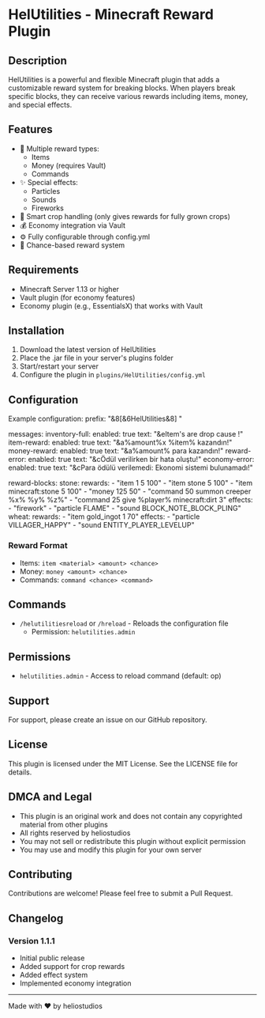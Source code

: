# HelUtilities - Minecraft Reward Plugin

## Description
HelUtilities is a powerful and flexible Minecraft plugin that adds a customizable reward system for breaking blocks. When players break specific blocks, they can receive various rewards including items, money, and special effects.

## Features
- 🎁 Multiple reward types:
  - Items
  - Money (requires Vault)
  - Commands
- ✨ Special effects:
  - Particles
  - Sounds
  - Fireworks
- 🌾 Smart crop handling (only gives rewards for fully grown crops)
- 💰 Economy integration via Vault
- ⚙️ Fully configurable through config.yml
- 🎯 Chance-based reward system

## Requirements
- Minecraft Server 1.13 or higher
- Vault plugin (for economy features)
- Economy plugin (e.g., EssentialsX) that works with Vault

## Installation
1. Download the latest version of HelUtilities
2. Place the .jar file in your server's plugins folder
3. Start/restart your server
4. Configure the plugin in `plugins/HelUtilities/config.yml`

## Configuration
Example configuration:
prefix: "&8[&6HelUtilities&8] "

messages:
  inventory-full:
    enabled: true
    text: "&eItem's are drop cause !"
  item-reward:
    enabled: true
    text: "&a%amount%x %item% kazandın!"
  money-reward:
    enabled: true
    text: "&a%amount% para kazandın!"
  reward-error:
    enabled: true
    text: "&cÖdül verilirken bir hata oluştu!"
  economy-error:
    enabled: true
    text: "&cPara ödülü verilemedi: Ekonomi sistemi bulunamadı!"

reward-blocks:
  stone:
    rewards:
    - "item 1 5 100"
    - "item stone 5 100"
    - "item minecraft:stone 5 100"
    - "money 125 50"
    - "command 50 summon creeper %x% %y% %z%"
    - "command 25 give %player% minecraft:dirt 3"
    effects:
      - "firework"
      - "particle FLAME"
      - "sound BLOCK_NOTE_BLOCK_PLING"
  wheat:
    rewards:
      - "item gold_ingot 1 70"
    effects:
      - "particle VILLAGER_HAPPY"
      - "sound ENTITY_PLAYER_LEVELUP"

### Reward Format
- Items: `item <material> <amount> <chance>`
- Money: `money <amount> <chance>`
- Commands: `command <chance> <command>`

## Commands
- `/helutilitiesreload` or `/hreload` - Reloads the configuration file
  - Permission: `helutilities.admin`

## Permissions
- `helutilities.admin` - Access to reload command (default: op)

## Support
For support, please create an issue on our GitHub repository.

## License
This plugin is licensed under the MIT License. See the LICENSE file for details.

## DMCA and Legal
- This plugin is an original work and does not contain any copyrighted material from other plugins
- All rights reserved by heliostudios
- You may not sell or redistribute this plugin without explicit permission
- You may use and modify this plugin for your own server

## Contributing
Contributions are welcome! Please feel free to submit a Pull Request.

## Changelog
### Version 1.1.1
- Initial public release
- Added support for crop rewards
- Added effect system
- Implemented economy integration

---
Made with ❤️ by heliostudios
